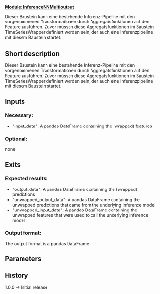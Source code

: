 <b><u>Module: InferenceNNMultioutput </u></b>

Dieser Baustein kann eine bestehende Inferenz-Pipeline mit den vorgenommenen Transformationen durch Aggregatsfunktionen auf den Feature ausführen. Zuvor müssen diese Aggregatsfunktionen im Baustein TimeSeriesWrapper definiert worden sein, der auch eine Inferenzpipeline mit diesem Baustein startet.

######

## Short description

Dieser Baustein kann eine bestehende Inferenz-Pipeline mit den vorgenommenen Transformationen durch Aggregatsfunktionen auf den Feature ausführen. Zuvor müssen diese Aggregatsfunktionen im Baustein TimeSeriesWrapper definiert worden sein, der auch eine Inferenzpipeline mit diesem Baustein startet.
## Inputs
### Necessary:
- "input_data": A pandas DataFrame containing the (wrapped) features

### Optional:
none

## Exits

### Expected results:
- "output_data": A pandas DataFrame containing the (wrapped) predictions
- "unwrapped_output_data": A pandas DataFrame containing the unwrapped predictions that came from the underlying inference model
- "unwrapped_input_data": A pandas DataFrame containing the unwrapped features that were used to call the underlying inference model

### Output format:
The output format is a pandas DataFrame.

## Parameters

## History
1.0.0 -> Initial release